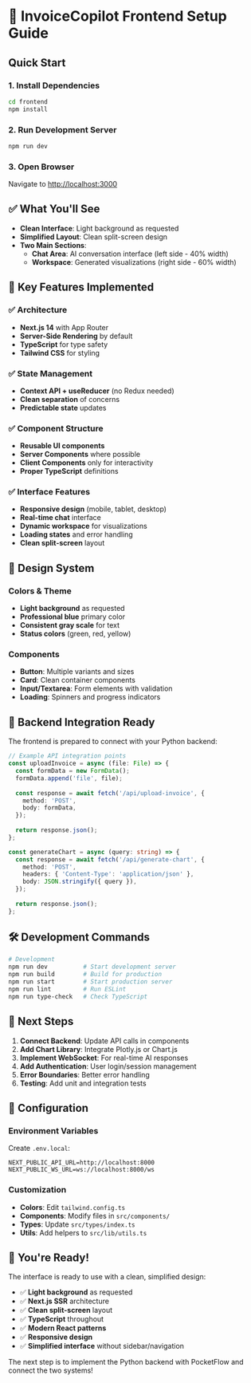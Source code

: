 # 🚀 InvoiceCopilot Frontend Setup Guide

## Quick Start

### 1. Install Dependencies

```bash
cd frontend
npm install
```

### 2. Run Development Server

```bash
npm run dev
```

### 3. Open Browser

Navigate to [http://localhost:3000](http://localhost:3000)

## ✅ What You'll See

- **Clean Interface**: Light background as requested
- **Simplified Layout**: Clean split-screen design
- **Two Main Sections**:
  - **Chat Area**: AI conversation interface (left side - 40% width)
  - **Workspace**: Generated visualizations (right side - 60% width)

## 🎯 Key Features Implemented

### ✅ Architecture
- **Next.js 14** with App Router
- **Server-Side Rendering** by default
- **TypeScript** for type safety
- **Tailwind CSS** for styling

### ✅ State Management
- **Context API + useReducer** (no Redux needed)
- **Clean separation** of concerns
- **Predictable state** updates

### ✅ Component Structure
- **Reusable UI components**
- **Server Components** where possible
- **Client Components** only for interactivity
- **Proper TypeScript** definitions

### ✅ Interface Features
- **Responsive design** (mobile, tablet, desktop)
- **Real-time chat** interface
- **Dynamic workspace** for visualizations
- **Loading states** and error handling
- **Clean split-screen** layout

## 🎨 Design System

### Colors & Theme
- **Light background** as requested
- **Professional blue** primary color
- **Consistent gray scale** for text
- **Status colors** (green, red, yellow)

### Components
- **Button**: Multiple variants and sizes
- **Card**: Clean container components
- **Input/Textarea**: Form elements with validation
- **Loading**: Spinners and progress indicators

## 🔌 Backend Integration Ready

The frontend is prepared to connect with your Python backend:

```typescript
// Example API integration points
const uploadInvoice = async (file: File) => {
  const formData = new FormData();
  formData.append('file', file);
  
  const response = await fetch('/api/upload-invoice', {
    method: 'POST',
    body: formData,
  });
  
  return response.json();
};

const generateChart = async (query: string) => {
  const response = await fetch('/api/generate-chart', {
    method: 'POST',
    headers: { 'Content-Type': 'application/json' },
    body: JSON.stringify({ query }),
  });
  
  return response.json();
};
```

## 🛠️ Development Commands

```bash
# Development
npm run dev          # Start development server
npm run build        # Build for production
npm run start        # Start production server
npm run lint         # Run ESLint
npm run type-check   # Check TypeScript
```

## 📁 Next Steps

1. **Connect Backend**: Update API calls in components
2. **Add Chart Library**: Integrate Plotly.js or Chart.js
3. **Implement WebSocket**: For real-time AI responses
4. **Add Authentication**: User login/session management
5. **Error Boundaries**: Better error handling
6. **Testing**: Add unit and integration tests

## 🔧 Configuration

### Environment Variables
Create `.env.local`:

```env
NEXT_PUBLIC_API_URL=http://localhost:8000
NEXT_PUBLIC_WS_URL=ws://localhost:8000/ws
```

### Customization
- **Colors**: Edit `tailwind.config.ts`
- **Components**: Modify files in `src/components/`
- **Types**: Update `src/types/index.ts`
- **Utils**: Add helpers to `src/lib/utils.ts`

## 🎉 You're Ready!

The interface is ready to use with a clean, simplified design:

- ✅ **Light background** as requested
- ✅ **Next.js SSR** architecture
- ✅ **Clean split-screen** layout
- ✅ **TypeScript** throughout
- ✅ **Modern React patterns**
- ✅ **Responsive design**
- ✅ **Simplified interface** without sidebar/navigation

The next step is to implement the Python backend with PocketFlow and connect the two systems!